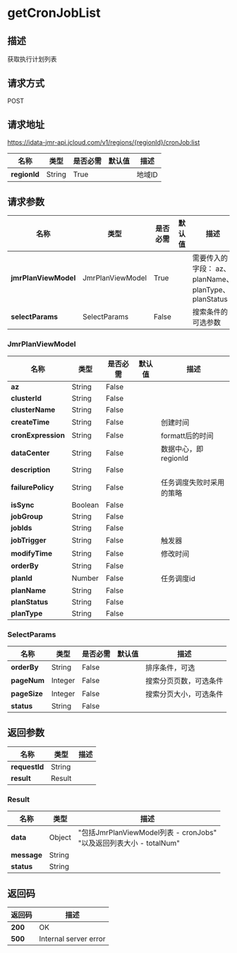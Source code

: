 # getCronJobList


## 描述
获取执行计划列表

## 请求方式
POST

## 请求地址
https://idata-jmr-api.jcloud.com/v1/regions/{regionId}/cronJob:list

|名称|类型|是否必需|默认值|描述|
|---|---|---|---|---|
|**regionId**|String|True||地域ID|

## 请求参数
|名称|类型|是否必需|默认值|描述|
|---|---|---|---|---|
|**jmrPlanViewModel**|JmrPlanViewModel|True||需要传入的字段： az、planName、planType、planStatus|
|**selectParams**|SelectParams|False||搜索条件的可选参数|

### <a name="JmrPlanViewModel">JmrPlanViewModel</a>
|名称|类型|是否必需|默认值|描述|
|---|---|---|---|---|
|**az**|String|False|||
|**clusterId**|String|False|||
|**clusterName**|String|False|||
|**createTime**|String|False||创建时间|
|**cronExpression**|String|False||formatt后的时间|
|**dataCenter**|String|False||数据中心，即regionId|
|**description**|String|False|||
|**failurePolicy**|String|False||任务调度失败时采用的策略|
|**isSync**|Boolean|False|||
|**jobGroup**|String|False|||
|**jobIds**|String|False|||
|**jobTrigger**|String|False||触发器|
|**modifyTime**|String|False||修改时间|
|**orderBy**|String|False|||
|**planId**|Number|False||任务调度id|
|**planName**|String|False|||
|**planStatus**|String|False|||
|**planType**|String|False|||
### <a name="SelectParams">SelectParams</a>
|名称|类型|是否必需|默认值|描述|
|---|---|---|---|---|
|**orderBy**|String|False||排序条件，可选|
|**pageNum**|Integer|False||搜索分页页数，可选条件|
|**pageSize**|Integer|False||搜索分页大小，可选条件|
|**status**|String|False|||

## 返回参数
|名称|类型|描述|
|---|---|---|
|**requestId**|String||
|**result**|Result||


### <a name="Result">Result</a>
|名称|类型|描述|
|---|---|---|
|**data**|Object|"包括JmrPlanViewModel列表 - cronJobs"<br>"以及返回列表大小 - totalNum"<br>|
|**message**|String||
|**status**|String||

## 返回码
|返回码|描述|
|---|---|
|**200**|OK|
|**500**|Internal server error|

